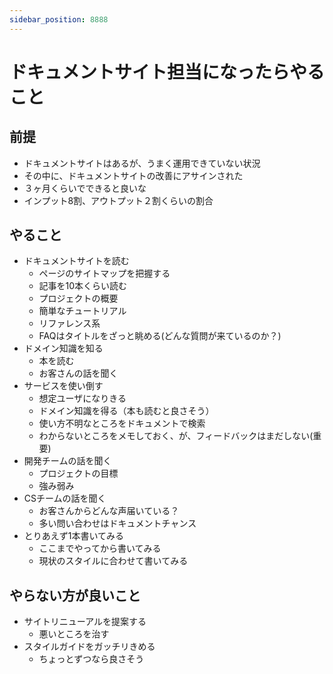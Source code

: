 ```yaml
---
sidebar_position: 8888
---
```


# ドキュメントサイト担当になったらやること

## 前提
- ドキュメントサイトはあるが、うまく運用できていない状況
- その中に、ドキュメントサイトの改善にアサインされた
- ３ヶ月くらいでできると良いな
- インプット8割、アウトプット２割くらいの割合

## やること

- ドキュメントサイトを読む
    - ページのサイトマップを把握する
    - 記事を10本くらい読む
    - プロジェクトの概要
    - 簡単なチュートリアル
    - リファレンス系
    - FAQはタイトルをざっと眺める(どんな質問が来ているのか？)
- ドメイン知識を知る
    - 本を読む
    - お客さんの話を聞く
- サービスを使い倒す
    - 想定ユーザになりきる
    - ドメイン知識を得る（本も読むと良さそう）
    - 使い方不明なところをドキュメントで検索
    - わからないところをメモしておく、が、フィードバックはまだしない(重要)
- 開発チームの話を聞く
    - プロジェクトの目標
    - 強み弱み
- CSチームの話を聞く
    - お客さんからどんな声届いている？
    - 多い問い合わせはドキュメントチャンス
- とりあえず1本書いてみる
    - ここまでやってから書いてみる
    - 現状のスタイルに合わせて書いてみる
## やらない方が良いこと
- サイトリニューアルを提案する
    - 悪いところを治す
- スタイルガイドをガッチリきめる
    - ちょっとずつなら良さそう